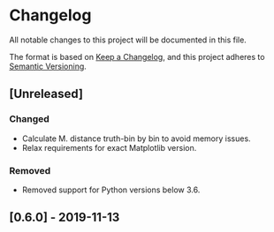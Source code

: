 # Changelog
All notable changes to this project will be documented in this file.

The format is based on [Keep a Changelog](https://keepachangelog.com/en/1.0.0/),
and this project adheres to [Semantic Versioning](https://semver.org/spec/v2.0.0.html).

## [Unreleased]

### Changed
- Calculate M. distance truth-bin by bin to avoid memory issues.
- Relax requirements for exact Matplotlib version.

### Removed
- Removed support for Python versions below 3.6.

## [0.6.0] - 2019-11-13
